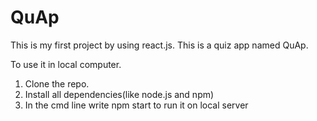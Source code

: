 # QuAp

This is my first project by using react.js. This is a quiz app named QuAp.


To use it in local computer.

1) Clone the repo.
2) Install all dependencies(like node.js and npm)
3) In the cmd line write npm start to run it on local server
